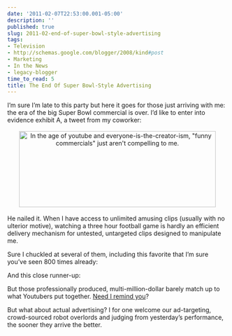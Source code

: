 ```yaml
---
date: '2011-02-07T22:53:00.001-05:00'
description: ''
published: true
slug: 2011-02-end-of-super-bowl-style-advertising
tags:
- Television
- http://schemas.google.com/blogger/2008/kind#post
- Marketing
- In the News
- legacy-blogger
time_to_read: 5
title: The End Of Super Bowl-Style Advertising
---
```


<p>I’m sure I’m late to this party but here it goes for those just arriving with me: the era of the big Super Bowl commercial is over. I’d like to enter into evidence exhibit A, a tweet from my coworker:</p>  <p align="center"><img alt="In the age of youtube and everyone-is-the-creator-ism, &quot;funny commercials&quot; just aren't compelling to me." height="174" src="http://lh3.ggpht.com/_IKD9WtY5kxU/TVC-HwCzY9I/AAAAAAAABao/P36sKWMHL5w/image%5B2%5D.png?imgmax=800" style="margin: 3px; display: inline;" title="" width="450" /></p>  <p>He nailed it. When I have access to unlimited amusing clips (usually with no ulterior motive), watching a three hour football game is hardly an efficient delivery mechanism for untested, untargeted clips designed to manipulate me.</p>  <p>Sure I chuckled at several of them, including this favorite that I’m sure you’ve seen 800 times already:</p>  <p align="center"></p>  <p>And this close runner-up:</p>  <p align="center"></p>  <p>But those professionally produced, multi-million-dollar barely match up to what Youtubers put together. <a href="http://blog.wassupy.com/2010/11/arduino-day-6-analog-inputs.html" target="_blank">Need I remind you</a>? </p>  <p>But what about actual advertising? I for one welcome our ad-targeting, crowd-sourced robot overlords and judging from yesterday’s performance, the sooner they arrive the better.</p>